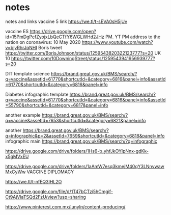 # notes
notes and links
vaccine 5 link https://we.tl/t-sEVA0sH5jUv


vaccine ES https://drive.google.com/open?id=15PmDgPcfZyojxLbQeCTfY6WGLWHd2JHz
PM. YT PM address to the nation on coronavirus: 10 May 2020 https://www.youtube.com/watch?v=bjvRhrJqNHI
Boris tweet https://twitter.com/BorisJohnson/status/1259543820322123777?s=20
UK 10 https://twitter.com/10DowningStreet/status/1259543941956939777?s=20


DIT template science https://brand.great.gov.uk/BMS/search/?q=vaccine&assetId=61770&shortcutId=&category=6816&panel=info&assetId=61770&shortcutId=&category=6816&panel=info

Diabetes infographic template https://brand.great.gov.uk/BMS/search/?q=vaccine&assetId=61770&shortcutId=&category=6816&panel=info&assetId=55790&shortcutId=&category=6817&panel=info

another example https://brand.great.gov.uk/BMS/search/?q=vaccine&assetId=7653&shortcutId=&category=6821&panel=info

another https://brand.great.gov.uk/BMS/search/?q=infographic&p=2&assetId=7659&shortcutId=&category=6818&panel=info
 infographic main https://brand.great.gov.uk/BMS/search/?q=infographic
 
 https://drive.google.com/drive/folders/1Hs6-b_yhfJkOYlpNnx-gdKk-x5gMVxEU
 
 https://drive.google.com/drive/folders/1aAmW7esq3kmejM40qY3LNnvwawMxCyWw VACCINE DIPLOMACY

https://we.tl/t-nfEQ3IHL2O 

https://drive.google.com/file/d/1T47bCTzi5hCmgif-Ct9AjVlaTSQd2FzU/view?usp=sharing 

https://www.pinterest.com.mx/lunyln/content-producing/
